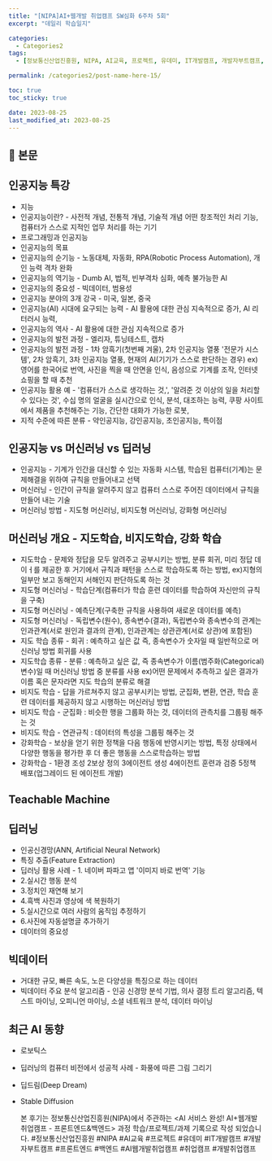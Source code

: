 ```yaml
---
title: "[NIPA]AI+웹개발 취업캠프 SW심화 6주차 5회"
excerpt: "데일리 학습일지"

categories:
  - Categories2
tags:
  - [정보통신산업진흥원, NIPA, AI교육, 프로젝트, 유데미, IT개발캠프, 개발자부트캠프, 프론트엔드, 백엔드, AI웹개발취업캠프, 취업캠프, 개발취업캠프]

permalink: /categories2/post-name-here-15/

toc: true
toc_sticky: true

date: 2023-08-25
last_modified_at: 2023-08-25
---
```


## 🦥 본문

## 인공지능 특강

- 지능
- 인공지능이란? - 사전적 개념, 전통적 개념, 기술적 개념 어떤 창조적인 처리 기능, 컴퓨터가 스스로 지적인 업무 처리를 하는 기기
- 프로그래밍과 인공지능
- 인공지능의 목표
- 인공지능의 순기능 - 노동대체, 자동화, RPA(Robotic Process Automation), 개인 능력 격차 완화
- 인공지능의 역기능 - Dumb AI, 법적, 빈부격차 심화, 예측 불가능한 AI
- 인공지능의 중요성 - 빅데이터, 범용성
- 인공지능 분야의 3개 강국 - 미국, 일본, 중국
- 인공지능(AI) 시대에 요구되는 능력 - AI 활용에 대한 관심 지속적으로 증가, AI 리터러시 능력,
- 인공지능의 역사 - AI 활용에 대한 관심 지속적으로 증가
- 인공지능의 발전 과정 - 엘리자, 튜닝테스트, 캡차
- 인공지능의 발전 과정 - 1차 암흑기(첫번째 겨울), 2차 인공지능 열풍 '전문가 시스템', 2차 암흑기, 3차 인공지능 열풍, 현재의 AI(기기가 스스로 판단하는 경우) ex)영어를 한국어로 번역, 사진을 찍을 때 안면을 인식, 음성으로 기계를 조작, 인터넷 쇼핑을 할 때 추천
- 인공지능 활용 예 - '컴퓨터가 스스로 생각하는 것,', '알려준 것 이상의 일을 처리할 수 있다는 것', 수십 명의 얼굴을 실시간으로 인식, 분석, 대조하는 능력, 쿠팡 사이트에서 제품을 추천해주는 기능, 간단한 대화가 가능한 로봇,
- 지적 수준에 따른 분류 - 약인공지능, 강인공지능, 초인공지능, 특이점

## 인공지능 vs 머신러닝 vs 딥러닝

- 인공지능 - 기계가 인간을 대신할 수 있는 자동화 시스템, 학습된 컴퓨터(기계)는 문제해결을 위하여 규칙을 만들어내고 선택
- 머신러닝 - 인간이 규칙을 알려주지 않고 컴퓨터 스스로 주어진 데이터에서 규칙을 만들어 내는 기술
- 머신러닝 방법 - 지도형 머신러닝, 비지도형 머신러닝, 강화형 머신러닝

## 머신러닝 개요 - 지도학습, 비지도학습, 강화 학습

- 지도학습 - 문제와 정답을 모두 알려주고 공부시키는 방법, 분류 회귀, 미리 정답 데이ㅓ를 제공한 후 거기에서 규칙과 패턴을 스스로 학습하도록 하는 방법, ex)지형의 일부만 보고 동해인지 서해인지 판단하도록 하는 것
- 지도형 머신러닝 - 학습단계(컴퓨터가 학습 훈련 데이터를 학습하여 자신만의 규칙을 구축)
- 지도형 머신러닝 - 예측단계(구축한 규칙을 사용하여 새로운 데이터를 예측)
- 지도형 머신러닝 - 독립변수(원수), 종속변수(결과), 독립변수와 종속변수의 관계는 인과관계(서로 원인과 결과의 관계), 인과관계는 상관관계(서로 상관)에 포함된)
- 지도 학습 종류 - 회귀 : 예측하고 싶은 값 즉, 종속변수가 숫자일 때 일반적으로 머신러닝 방법 회귀를 사용
- 지도학습 종류 - 분류 : 예측하고 싶은 값, 즉 종속변수가 이름(범주화(Categorical) 변수)일 때 머신러닝 방법 중 분류를 사용 ex)어떤 문제에서 추측하고 싶은 결과가 이름 혹은 문자라면 지도 학습의 분류로 해결
- 비지도 학습 - 답을 가르쳐주지 않고 공부시키는 방법, 군집화, 변환, 연관, 학습 훈련 데이터를 제공하지 않고 시행하는 머신러닝 방법
- 비지도 학습 - 군집화 : 비슷한 행을 그룹화 하는 것, 데이터의 관측치를 그룹핑 해주는 것
- 비지도 학습 - 연관규칙 : 데이터의 특성을 그룹핑 해주는 것
- 강화학습 - 보상을 얻기 위한 정책을 다음 행동에 반영시키는 방법, 특정 상태에서 다양한 행동을 평가한 후 더 좋은 행동을 스스로학습하는 방법
- 강화학습 - 1환경 조성 2보상 정의 3에이전트 생성 4에이전트 훈련과 검증 5정책 배포(업그레이드 된 에이전트 개발)

## Teachable Machine

## 딥러닝

- 인공신경망(ANN, Artificial Neural Network)
- 특징 추출(Feature Extraction)
- 딥러닝 활용 사례 - 1. 네이버 파파고 앱 '이미지 바로 번역' 기능
- 2.실시간 행동 분석
- 3.정치인 재연해 보기
- 4.흑백 사진과 영상에 색 복원하기
- 5.실시간으로 여러 사람의 움직임 추정하기
- 6.사진에 자동설명글 추가하기
- 데이터의 중요성

## 빅데이터

- 거대한 규모, 빠른 속도, 노은 다양성을 특징으로 하는 데이터
- 빅데이터 주요 분석 알고리즘 - 인공 신경망 분석 기법, 의사 결정 트리 알고리즘, 텍스트 마이닝, 오피니언 마이닝, 소셜 네트워크 분석, 데이터 마이닝

## 최근 AI 동향

- 로보틱스
- 딥러닝의 컴퓨터 비전에서 성공적 사례 - 화풍에 따른 그림 그리기
- 딥드림(Deep Dream)
- Stable Diffusion


  본 후기는 정보통신산업진흥원(NIPA)에서 주관하는 <AI 서비스 완성! AI+웹개발 취업캠프 - 프론트엔드&백엔드> 과정 학습/프로젝트/과제 기록으로 작성 되었습니다. #정보통신산업진흥원 #NIPA #AI교육 #프로젝트 #유데미 #IT개발캠프 #개발자부트캠프 #프론트엔드 #백엔드 #AI웹개발취업캠프 #취업캠프 #개발취업캠프   
